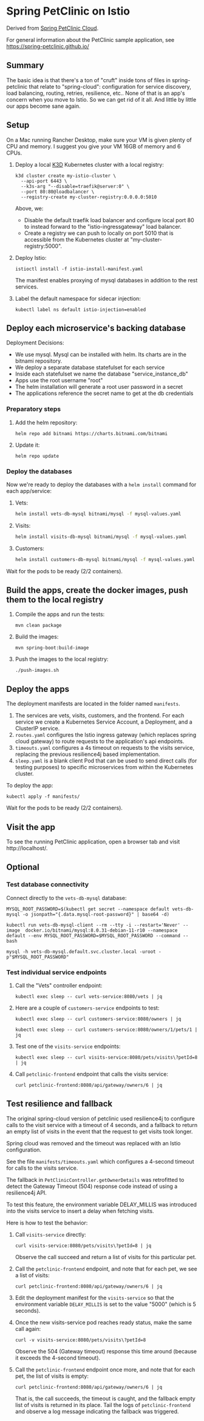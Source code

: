 # Spring PetClinic on Istio

Derived from [Spring PetClinic Cloud](https://github.com/spring-petclinic/spring-petclinic-cloud).

For general information about the PetClinic sample application, see https://spring-petclinic.github.io/

## Summary

The basic idea is that there's a ton of "cruft" inside tons of files in spring-petclinic that relate to "spring-cloud": configuration for service discovery, load balancing, routing, retries, resilience, etc.. None of that is an app's concern when you move to Istio. So we can get rid of it all. And little by little our apps become sane again.

## Setup

On a Mac running Rancher Desktop, make sure your VM is given plenty of CPU and memory.
I suggest you give your VM 16GB of memory and 6 CPUs.

1. Deploy a local [K3D](https://k3d.io/) Kubernetes cluster with a local registry:

    ```shell
    k3d cluster create my-istio-cluster \
      --api-port 6443 \
      --k3s-arg "--disable=traefik@server:0" \
      --port 80:80@loadbalancer \
      --registry-create my-cluster-registry:0.0.0.0:5010
    ```

    Above, we:
    - Disable the default traefik load balancer and configure local port 80 to instead forward to the "istio-ingressgateway" load balancer.
    - Create a registry we can push to locally on port 5010 that is accessible from the Kubernetes cluster at "my-cluster-registry:5000".

1. Deploy Istio:

    ```shell
    istioctl install -f istio-install-manifest.yaml
    ```

    The manifest enables proxying of mysql databases in addition to the rest services.

1. Label the default namespace for sidecar injection:

    ```shell
    kubectl label ns default istio-injection=enabled
    ```

## Deploy each microservice's backing database

Deployment Decisions:

- We use mysql.  Mysql can be installed with helm.  Its charts are in the bitnami repository.
- We deploy a separate database statefulset for each service
- Inside each statefulset we name the database "service_instance_db"
- Apps use the root username "root"
- The helm installation will generate a root user password in a secret
- The applications reference the secret name to get at the db credentials

### Preparatory steps

1. Add the helm repository:

   ```shell
   helm repo add bitnami https://charts.bitnami.com/bitnami
   ```

1. Update it:

   ```shell
   helm repo update
   ```

### Deploy the databases

Now we're ready to deploy the databases with a `helm install` command for each app/service:

1. Vets:

    ```bash
    helm install vets-db-mysql bitnami/mysql -f mysql-values.yaml
    ```

2. Visits:

    ```bash
    helm install visits-db-mysql bitnami/mysql -f mysql-values.yaml
    ```

3. Customers:

    ```bash
    helm install customers-db-mysql bitnami/mysql -f mysql-values.yaml
    ```

Wait for the pods to be ready (2/2 containers).

## Build the apps, create the docker images, push them to the local registry

1. Compile the apps and run the tests:

   ```shell
   mvn clean package
   ```

2. Build the images:

   ```shell
   mvn spring-boot:build-image
   ```

3. Push the images to the local registry:

   ```shell
   ./push-images.sh
   ```

## Deploy the apps

The deployment manifests are located in the folder named `manifests`.

1. The services are vets, visits, customers, and the frontend.  For each service we create a Kubernetes Service Account, a Deployment, and a ClusterIP service.
2. `routes.yaml` configures the Istio ingress gateway (which replaces spring cloud gateway) to route requests to the application's api endpoints.
3. `timeouts.yaml` configures a 4s timeout on requests to the visits service, replacing the previous resilience4j based implementation.
4. `sleep.yaml` is a blank client Pod that can be used to send direct calls (for testing purposes) to specific microservices from within the Kubernetes cluster.

To deploy the app:

```shell
kubectl apply -f manifests/
```

Wait for the pods to be ready (2/2 containers).

## Visit the app

To see the running PetClinic application, open a browser tab and visit http://localhost/.

## Optional

### Test database connectivity

Connect directly to the `vets-db-mysql` database:

```shell
MYSQL_ROOT_PASSWORD=$(kubectl get secret --namespace default vets-db-mysql -o jsonpath="{.data.mysql-root-password}" | base64 -d)
```

```shell
kubectl run vets-db-mysql-client --rm --tty -i --restart='Never' --image  docker.io/bitnami/mysql:8.0.31-debian-11-r10 --namespace default --env MYSQL_ROOT_PASSWORD=$MYSQL_ROOT_PASSWORD --command -- bash
```

```shell
mysql -h vets-db-mysql.default.svc.cluster.local -uroot -p"$MYSQL_ROOT_PASSWORD"
```

### Test individual service endpoints
1. Call the "Vets" controller endpoint:

    ```shell
    kubectl exec sleep -- curl vets-service:8080/vets | jq
    ```

2. Here are a couple of `customers-service` endpoints to test:

    ```shell
    kubectl exec sleep -- curl customers-service:8080/owners | jq
    ```

    ```shell
    kubectl exec sleep -- curl customers-service:8080/owners/1/pets/1 | jq
    ```

3. Test one of the `visits-service` endpoints:

    ```shell
    kubectl exec sleep -- curl visits-service:8080/pets/visits\?petId=8 | jq
    ```

4. Call `petclinic-frontend` endpoint that calls the visits service:

    ```shell
    curl petclinic-frontend:8080/api/gateway/owners/6 | jq
    ```

## Test resilience and fallback

The original spring-cloud version of petclinic used resilience4j to configure calls to the visit service with a timeout of 4 seconds, and a fallback to return an empty list of visits in the event that the request to get visits took longer.

Spring cloud was removed and the timeout was replaced with an Istio configuration.

See the file `manifests/timeouts.yaml` which configures a 4-second timeout for calls to the visits service.

The fallback in `PetClinicController.getOwnerDetails` was retrofitted to detect the Gateway Timeout (504) response code instead of using a resilience4j API.

To test this feature, the environment variable DELAY_MILLIS was introduced into the visits service to insert a delay when fetching visits.

Here is how to test the behavior:

1. Call `visits-service` directly:

    ```shell
    curl visits-service:8080/pets/visits\?petId=8 | jq
    ```

    Observe the call succeed and return a list of visits for this particular pet.

2. Call the `petclinic-frontend` endpoint, and note that for each pet, we see a list of visits:

    ```shell
    curl petclinic-frontend:8080/api/gateway/owners/6 | jq
    ```

3. Edit the deployment manifest for the `visits-service` so that the environment variable `DELAY_MILLIS` is set to the value "5000" (which is 5 seconds).

4. Once the new visits-service pod reaches ready status, make the same call again:

    ```shell
    curl -v visits-service:8080/pets/visits\?petId=8
    ```

    Observe the 504 (Gateway timeout) response this time around (because it exceeds the 4-second timeout).

5. Call the `petclinic-frontend` endpoint once more, and note that for each pet, the list of visits is empty:

    ```shell
    curl petclinic-frontend:8080/api/gateway/owners/6 | jq
    ```

    That is, the call succeeds, the timeout is caught, and the fallback empty list of visits is returned in its place.
    Tail the logs of `petclinic-frontend` and observe a log message indicating the fallback was triggered.

